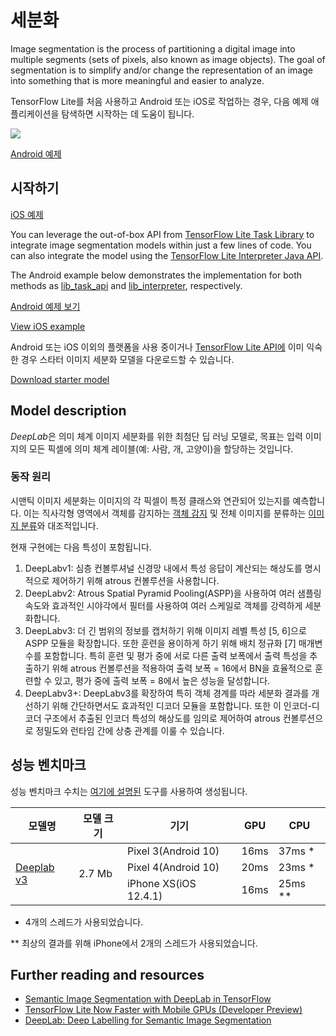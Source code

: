 # 세분화

Image segmentation is the process of partitioning a digital image into multiple segments (sets of pixels, also known as image objects). The goal of segmentation is to simplify and/or change the representation of an image into something that is more meaningful and easier to analyze.

TensorFlow Lite를 처음 사용하고 Android 또는 iOS로 작업하는 경우, 다음 예제 애플리케이션을 탐색하면 시작하는 데 도움이 됩니다.


<img src="../images/segmentation.png" class="attempt-right">

<a class="button button-primary" href="https://github.com/tensorflow/examples/tree/master/lite/examples/image_segmentation/android">Android 예제</a>

## 시작하기

<a class="button button-primary" href="https://github.com/tensorflow/examples/tree/master/lite/examples/image_segmentation/ios">iOS 예제</a>

You can leverage the out-of-box API from [TensorFlow Lite Task Library](../../inference_with_metadata/task_library/image_segmenter) to integrate image segmentation models within just a few lines of code. You can also integrate the model using the [TensorFlow Lite Interpreter Java API](../../guide/inference#load_and_run_a_model_in_java).

The Android example below demonstrates the implementation for both methods as [lib_task_api](https://github.com/tensorflow/examples/tree/master/lite/examples/image_segmentation/android/lib_task_api) and [lib_interpreter](https://github.com/tensorflow/examples/tree/master/lite/examples/image_segmentation/android/lib_interpreter), respectively.

<a class="button button-primary" href="https://github.com/tensorflow/examples/tree/master/lite/examples/image_segmentation/android">Android 예제 보기</a>

<a class="button button-primary" href="https://github.com/tensorflow/examples/tree/master/lite/examples/image_segmentation/ios">View iOS example</a>

Android 또는 iOS 이외의 플랫폼을 사용 중이거나 <a href="https://www.tensorflow.org/api_docs/python/tf/lite">TensorFlow Lite API에</a> 이미 익숙한 경우 스타터 이미지 세분화 모델을 다운로드할 수 있습니다.

<a class="button button-primary" href="https://tfhub.dev/tensorflow/lite-model/deeplabv3/1/metadata/2?lite-format=tflite">Download starter model</a>

## Model description

*DeepLab*은 의미 체계 이미지 세분화를 위한 최첨단 딥 러닝 모델로, 목표는 입력 이미지의 모든 픽셀에 의미 체계 레이블(예: 사람, 개, 고양이)을 할당하는 것입니다.

### 동작 원리

시맨틱 이미지 세분화는 이미지의 각 픽셀이 특정 클래스와 연관되어 있는지를 예측합니다. 이는 직사각형 영역에서 객체를 감지하는 <a href="../object_detection/overview.md">객체 감지</a> 및 전체 이미지를 분류하는 <a href="../image_classification/overview.md">이미지 분류</a>와 대조적입니다.

현재 구현에는 다음 특성이 포함됩니다.

<ol>
  <li>DeepLabv1: 심층 컨볼루셔널 신경망 내에서 특성 응답이 계산되는 해상도를 명시적으로 제어하기 위해 atrous 컨볼루션을 사용합니다.</li>
  <li>DeepLabv2: Atrous Spatial Pyramid Pooling(ASPP)을 사용하여 여러 샘플링 속도와 효과적인 시야각에서 필터를 사용하여 여러 스케일로 객체를 강력하게 세분화합니다.</li>
  <li>DeepLabv3: 더 긴 범위의 정보를 캡처하기 위해 이미지 레벨 특성 [5, 6]으로 ASPP 모듈을 확장합니다. 또한 훈련을 용이하게 하기 위해 배치 정규화 [7] 매개변수를 포함합니다. 특히 훈련 및 평가 중에 서로 다른 출력 보폭에서 출력 특성을 추출하기 위해 atrous 컨볼루션을 적용하여 출력 보폭 = 16에서 BN을 효율적으로 훈련할 수 있고, 평가 중에 출력 보폭 = 8에서 높은 성능을 달성합니다.</li>
  <li>DeepLabv3+: DeepLabv3를 확장하여 특히 객체 경계를 따라 세분화 결과를 개선하기 위해 간단하면서도 효과적인 디코더 모듈을 포함합니다. 또한 이 인코더-디코더 구조에서 추출된 인코더 특성의 해상도를 임의로 제어하여 atrous 컨볼루션으로 정밀도와 런타임 간에 상충 관계를 이룰 수 있습니다.</li>
</ol>

## 성능 벤치마크

성능 벤치마크 수치는 [여기에 설명된](https://www.tensorflow.org/lite/performance/benchmarks) 도구를 사용하여 생성됩니다.

<table>
  <thead>
    <tr>
      <th>모델명</th>
      <th>모델 크기</th>
      <th>기기</th>
      <th>GPU</th>
      <th>CPU</th>
    </tr>
  </thead>
  <tr>
    <td rowspan="3">
      <a href="https://tfhub.dev/tensorflow/lite-model/deeplabv3/1/metadata/2?lite-format=tflite">Deeplab v3</a>
    </td>
    <td rowspan="3">       2.7 Mb</td>
    <td>Pixel 3(Android 10)</td>
    <td>16ms</td>
    <td>37ms *</td>
  </tr>
   <tr>
     <td>Pixel 4(Android 10)</td>
    <td>20ms</td>
    <td>23ms *</td>
  </tr>
   <tr>
     <td>iPhone XS(iOS 12.4.1)</td>
     <td>16ms</td>
    <td>25ms **</td>
  </tr>
</table>

* 4개의 스레드가 사용되었습니다.

** 최상의 결과를 위해 iPhone에서 2개의 스레드가 사용되었습니다.

## Further reading and resources

<ul>
  <li><a href="https://ai.googleblog.com/2018/03/semantic-image-segmentation-with.html">Semantic Image Segmentation with DeepLab in TensorFlow</a></li>
  <li><a href="https://medium.com/tensorflow/tensorflow-lite-now-faster-with-mobile-gpus-developer-preview-e15797e6dee7">TensorFlow Lite Now Faster with Mobile GPUs (Developer Preview)</a></li>
  <li><a href="https://github.com/tensorflow/models/tree/master/research/deeplab">DeepLab: Deep Labelling for Semantic Image Segmentation</a></li>
</ul>
